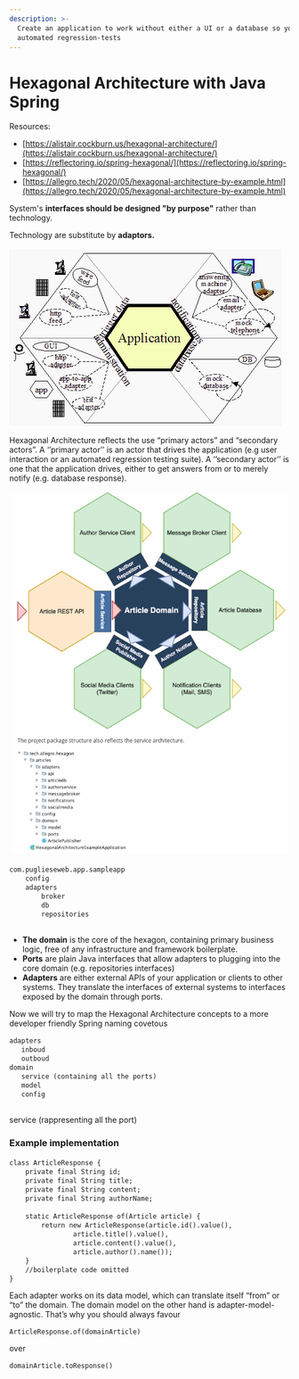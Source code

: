 ```yaml
---
description: >-
  Create an application to work without either a UI or a database so you can run
  automated regression-tests
---
```


# Hexagonal Architecture with Java Spring

Resources:

* [https://alistair.cockburn.us/hexagonal-architecture/](https://alistair.cockburn.us/hexagonal-architecture/)
* [https://reflectoring.io/spring-hexagonal/](https://reflectoring.io/spring-hexagonal/)
* [https://allegro.tech/2020/05/hexagonal-architecture-by-example.html](https://allegro.tech/2020/05/hexagonal-architecture-by-example.html)

System's **interfaces should be designed "by purpose"** rather than technology.

Technology are substitute by **adaptors.**

![](<../../.gitbook/assets/image (18).png>)

Hexagonal Architecture reflects the use “primary actors” and “secondary actors”. A ‘’primary actor’’ is an actor that drives the application (e.g user interaction or an automated regression testing suite). A ‘’secondary actor’’ is one that the application drives, either to get answers from or to merely notify (e.g. database response).

![](<../../.gitbook/assets/image (9).png>)

```
com.puglieseweb.app.sampleapp
    config
    adapters
        broker
        db
        repositories
        
```

* **The domain** is the core of the hexagon, containing primary business logic, free of any infrastructure and framework boilerplate.
* **Ports** are plain Java interfaces that allow adapters to plugging into the core domain (e.g. repositories interfaces)
* **Adapters** are either external APIs of your application or clients to other systems. They translate the interfaces of external systems to interfaces exposed by the domain through ports.

Now we will try to map the Hexagonal Architecture concepts to a more developer friendly Spring naming covetous

```
adapters
   inboud
   outboud
domain
   service (containing all the ports)
   model
   config
   
```

service (rappresenting all the port)

### Example implementation

```
class ArticleResponse {
    private final String id;
    private final String title;
    private final String content;
    private final String authorName;

    static ArticleResponse of(Article article) {
        return new ArticleResponse(article.id().value(),
                article.title().value(),
                article.content().value(),
                article.author().name());
    }
    //boilerplate code omitted
}
```

Each adapter works on its data model, which can translate itself “from” or “to” the domain. The domain model on the other hand is adapter-model-agnostic. That’s why you should always favour

```
ArticleResponse.of(domainArticle) 
```

over

```
domainArticle.toResponse()
```
